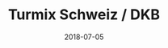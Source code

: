 ﻿---
title:          "Turmix Schweiz / DKB"
date:           "2018-07-05"
draft:          false
robotsExclude:  true
---
